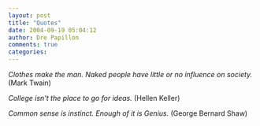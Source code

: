 ```yaml
---
layout: post
title: "Quotes"
date: 2004-09-19 05:04:12
author: Dre Papillon
comments: true
categories: 
---
```



*Clothes make the man. Naked people have little or no influence on society.*  (Mark Twain)

*College isn't the place to go for ideas.*  (Hellen Keller)

*Common sense is instinct. Enough of it is Genius.*  (George Bernard Shaw)
